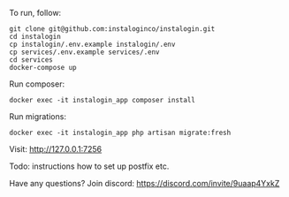To run, follow:
```
git clone git@github.com:instaloginco/instalogin.git
cd instalogin
cp instalogin/.env.example instalogin/.env
cp services/.env.example services/.env
cd services
docker-compose up
```

Run composer:
```
docker exec -it instalogin_app composer install
```

Run migrations:
```
docker exec -it instalogin_app php artisan migrate:fresh 
```

Visit: http://127.0.0.1:7256


Todo: instructions how to set up postfix etc.

Have any questions? Join discord: https://discord.com/invite/9uaap4YxkZ